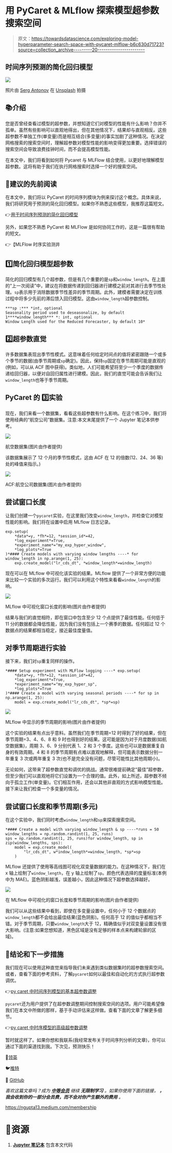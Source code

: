 # 用 PyCaret & MLflow 探索模型超参数搜索空间

> 原文：<https://towardsdatascience.com/exploring-model-hyperparameter-search-space-with-pycaret-mlflow-b6c630d71723?source=collection_archive---------20----------------------->

## 时间序列预测的简化回归模型

![](img/6b6161a0a6ecf053195791e8bb345d6e.png)

照片由 [Serg Antonov](https://unsplash.com/@antonov?utm_source=medium&utm_medium=referral) 在 [Unsplash](https://unsplash.com?utm_source=medium&utm_medium=referral) 拍摄

## 📚介绍

您是否曾经查看过模型的超参数，并想知道它们对模型的性能有什么影响？你并不孤单。虽然有些影响可以直观地得出，但在其他情况下，结果却与直观相反。这些超参数不单独工作(单变量)而是相互结合(多变量)的事实加剧了这种情况。在决定网格搜索的搜索空间时，理解超参数对模型性能的影响变得更加重要。选择错误的搜索空间会导致浪费挂钟时间，而不会提高模型性能。

在本文中，我们将看到如何将 Pycaret 与 MLFlow 结合使用，以更好地理解模型超参数。这将有助于我们在执行网格搜索时选择一个好的搜索空间。

## 📖建议的先前阅读

在本文中，我们将以 PyCaret 的时间序列模块为例来探讨这个概念。具体来说，我们将研究用于预测的简化回归模型。如果你不熟悉这些模型，我推荐这篇短文。

👉[用于时间序列预测的简化回归模型](https://github.com/pycaret/pycaret/discussions/1760)

另外，如果您不熟悉 PyCaret 和 MLFlow 是如何协同工作的，这是一篇很有帮助的短文。

👉【MLFlow 时序实验测井

## 1️⃣简化回归模型超参数

简化的回归模型有几个超参数，但是有几个重要的是`sp`和`window_length`。在上面的“上一次阅读”中，建议在将数据传递到回归器进行建模之前对其进行去季节性处理。`sp`表示用于消除数据季节性差异的季节周期。此外，建模者需要决定在训练过程中将多少先前的滞后馈入回归模型。这由`window_length`超参数控制。

```
***sp :*** *int, optional
Seasonality period used to deseasonalize, by default 1****window_length*** *: int, optional
Window Length used for the Reduced Forecaster, by default 10*
```

## 2️⃣超参数直觉

许多数据集表现出季节性模式。这意味着任何给定时间点的值将紧密跟随一个或多个季节的数据(由季节周期或`sp`确定)。因此，保持`sp`固定在季节周期可能是直观的(例如，可以从 ACF 图中获得)。类似地，人们可能希望将至少一个季度的数据传递给回归器，以便对自回归属性进行建模。因此，我们的直觉可能会告诉我们让`window_length`也等于季节周期。

## PyCaret 的 3️⃣实验

现在，我们来看一个数据集，看看这些超参数有什么影响。在这个练习中，我们将使用经典的“航空公司”数据集。注意:本文末尾提供了一个 Jupyter 笔记本供参考。

![](img/6980654cf838a8dc21e84c3bb1a95d1e.png)

航空数据集(图片由作者提供)

该数据集展示了 12 个月的季节性模式，这由 ACF 在 12 的倍数(12、24、36 等)处的峰值来指示。)

![](img/57cf83f7eb164dd595053386b82faf6b.png)

ACF:航空公司数据集(图片由作者提供)

## 尝试窗口长度

让我们创建一个`pycaret`实验，在这里我们改变`window_length`，并检查它对模型性能的影响。我们将在设置中启用 MLflow 日志记录。

```
exp.setup(
    *data*=y, *fh*=12, *session_id*=42,
    *log_experiment*=True,
    *experiment_name*="my_exp_hyper_window",
    *log_plots*=True
)*#### Create models with varying window lengths ----* for window_length in np.arange(1, 25):
    exp.create_model("lr_cds_dt", *window_length*=window_length)
```

现在可以在 MLflow 中可视化该实验的结果。MLflow 提供了一个非常方便的功能来比较一个实验的多次运行。我们可以利用这个特性来看看`window_length`的影响。

![](img/4989d735311e7fd9eff570194e602557.png)

MLflow 中可视化窗口长度的影响(图片由作者提供)

结果与我们的直觉相符，即在窗口中包含至少 12 个点提供了最佳性能。任何低于 11 分的数据都会降低性能，因为我们没有包括上一个赛季的数据。任何超过 12 个数据点的结果都相当稳定，接近最佳度量值。

## 对季节周期进行实验

接下来，我们对`sp`重复同样的操作。

```
*#### Setup experiment with MLFlow logging ----* exp.setup(
    *data*=y, *fh*=12, *session_id*=42,
    *log_experiment*=True,
    *experiment_name*="my_exp_hyper_sp",
    *log_plots*=True
)*#### Create a model with varying seasonal periods ----* for sp in np.arange(1, 25):
    model = exp.create_model("lr_cds_dt", *sp*=sp)
```

![](img/62b01e532c192fa30858c487e2128001.png)

MLflow 中显示的季节周期的影响(图片由作者提供)

这个实验的结果有点出乎意料。虽然我们在季节周期=12 时得到了好的结果，但在季节周期=3、4、6、8 和 9 时也得到好的结果。这可能是因为对于月度数据(如航空数据集)，周期 3、6、9 分别代表 1、2 和 3 个季度。这些也可以是数据重复自身的有效周期。4 和 8 的季节周期有点难以直观地解释，但可能表示数据分别一年重复 3 次或两年重复 3 次(也不是完全没有问题，尽管可能性比其他周期小)。

无论如何，这带来了超参数直觉和调优的挑战。通常很难提前确定“最佳”超参数，但至少我们可以直观地将它们设置为一个合理的值。此外，如上所述，超参数不倾向于孤立工作(单变量)。它们相互作用，还会以其他非直观的方式影响模型性能。接下来让我们检查一个多变量的情况。

## 尝试窗口长度和季节周期(多元)

在这个实验中，我们同时考虑`window_length`和`sp`来探索搜索空间。

```
*#### Create a model with varying window_length & sp ----*runs = 50
window_lengths = np.random.randint(1, 25, runs)
sps = np.random.randint(1, 25, runs)for window_length, sp in zip(window_lengths, sps):
    model = exp.create_model(
        "lr_cds_dt", w*indow_length*=window_length, *sp*=sp
    )
```

MLflow 还提供了使用等高线图可视化双变量数据的能力。在这种情况下，我们在 x 轴上绘制了`window_length`，在 y 轴上绘制了`sp`。颜色代表选择的度量标准(本例中为 MAE)。蓝色阴影越浅，误差越小，因此这种情况下超参数选择越好。

![](img/1753cc3a3d1765f859b9e4d312d8301b.png)

在 MLflow 中可视化的窗口长度和季节周期的影响(图片由作者提供)

我们可以从这些结果中看到，即使在多变量设置中，任何小于 12 个数据点的`window_length`都不会给出最佳结果(蓝色阴影)。任何高于 12 的值似乎都相当不错。对于季节周期，只要`window_length`大于 12，精确值似乎对双变量设置没有很大影响。(注意:如果您想知道，黑色区域是没有足够的样本点来构建轮廓的区域)。

## 🚀结论和下一步措施

我们现在可以使用这种直觉来指导我们未来遇到类似数据集时的超参数搜索空间。或者，查看下面的参考资料，了解`pycaret`如何以最佳和自动化的方式执行超参数调优。

👉[py caret 中时间序列模型的基本超参数调整](https://github.com/pycaret/pycaret/discussions/1791)

`pycaret`还为用户提供了在超参数调整期间控制搜索空间的选项。用户可能希望像我们在本文中所做的那样，基于手动评估来这样做。查看下面的文章了解更多细节。

👉[py caret 中时序模型的高级超参数调整](https://github.com/pycaret/pycaret/discussions/1795)

暂时就这样了。如果你想和我联系(我经常发布关于时间序列分析的文章)，你可以通过下面的渠道找到我。下次见，预测快乐！

🔗[领英](https://www.linkedin.com/in/guptanick/)

🐦[推特](https://twitter.com/guptanick13)

📘 [GitHub](https://github.com/ngupta23)

*喜欢这篇文章吗？成为* [***中等会员***](https://ngupta13.medium.com/membership) *继续* ***无限制学习*** *。如果你使用下面的链接，* ***，我会收到你的一部分会员费，而不会对你产生额外的费用*** *。*

<https://ngupta13.medium.com/membership>  

# 📗资源

1.  [**Jupyter 笔记本**](https://nbviewer.ipython.org/github/ngupta23/medium_articles/blob/main/time_series/pycaret/pycaret_mlflow_hyperparams.ipynb) 包含本文代码